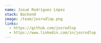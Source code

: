 ```yaml
---
name: Josué Rodríguez López
stack: Backend 
image: /team/josrodlop.png
links:
  - https://github.com/josrodlop
  - https://www.linkedin.com/in/josrodlop
---
```

